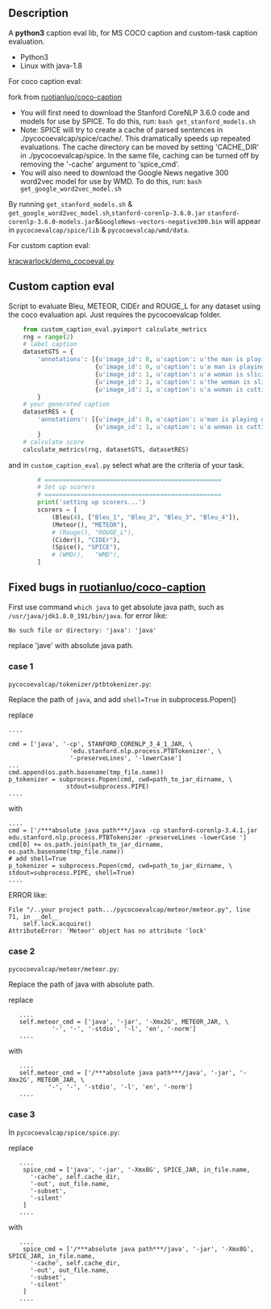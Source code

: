 ## Description
A **python3** caption eval lib, for MS COCO caption  and custom-task caption evaluation.

- Python3
- Linux with java-1.8

For coco caption eval: 

fork from [ruotianluo/coco-caption](https://github.com/ruotianluo/coco-caption)
 
- You will first need to download the Stanford CoreNLP 3.6.0 code and models for use by SPICE. To do this, run: `bash get_stanford_models.sh`
- Note: SPICE will try to create a cache of parsed sentences in ./pycocoevalcap/spice/cache/. This dramatically speeds up repeated evaluations. The cache directory can be moved by setting 'CACHE_DIR' in ./pycocoevalcap/spice. In the same file, caching can be turned off by removing the '-cache' argument to 'spice_cmd'.
- You will also need to download the Google News negative 300 word2vec model for use by WMD. To do this, run: `bash get_google_word2vec_model.sh`

By running `get_stanford_models.sh` & `get_google_word2vec_model.sh`,`stanford-corenlp-3.6.0.jar` `stanford-corenlp-3.6.0-models.jar`&`GoogleNews-vectors-negative300.bin` will appear in `pycocoevalcap/spice/lib` & `pycocoevalcap/wmd/data`. 

For custom caption eval:

[kracwarlock/demo_cocoeval.py](https://gist.github.com/kracwarlock/c979b10433fe4ac9fb97)

## Custom caption eval
Script to evaluate Bleu, METEOR, CIDEr and ROUGE_L for any dataset using the coco evaluation api. Just requires the pycocoevalcap folder.
```python
    from custom_caption_eval.pyimport calculate_metrics
    rng = range(2)
    # label caption
    datasetGTS = {
        'annotations': [{u'image_id': 0, u'caption': u'the man is playing a guitar'},
                        {u'image_id': 0, u'caption': u'a man is playing a guitar'},
                        {u'image_id': 1, u'caption': u'a woman is slicing cucumbers'},
                        {u'image_id': 1, u'caption': u'the woman is slicing cucumbers'},
                        {u'image_id': 1, u'caption': u'a woman is cutting cucumbers'}]
        }
    # your generated caption
    datasetRES = {
        'annotations': [{u'image_id': 0, u'caption': u'man is playing guitar'},
                        {u'image_id': 1, u'caption': u'a woman is cutting vegetables'}]
        }
    # calculate score
    calculate_metrics(rng, datasetGTS, datasetRES)

```
and in `custom_caption_eval.py` select what are the criteria of your task.
```python
        # =================================================
        # Set up scorers
        # =================================================
        print('setting up scorers...')
        scorers = [
            (Bleu(4), ["Bleu_1", "Bleu_2", "Bleu_3", "Bleu_4"]),
            (Meteor(), "METEOR"),
            # (Rouge(), "ROUGE_L"),
            (Cider(), "CIDEr"),
            (Spice(), "SPICE"),
            # (WMD(),   "WMD"),
        ]
```

## Fixed bugs in  [ruotianluo/coco-caption](https://github.com/ruotianluo/coco-caption)

First use command `which java` to get absolute java path, such as `/usr/java/jdk1.8.0_191/bin/java`.
for error like:

    No such file or directory: 'java': 'java'
    
replace 'jave' with absolute java path.
### case 1
`pycocoevalcap/tokenizer/ptbtokenizer.py`:

Replace the path of `java`, and add `shell=True` in subprocess.Popen()

replace
    
    ....
    
    cmd = ['java', '-cp', STANFORD_CORENLP_3_4_1_JAR, \
                     'edu.stanford.nlp.process.PTBTokenizer', \
                     '-preserveLines', '-lowerCase']
    ...
    cmd.append(os.path.basename(tmp_file.name))
    p_tokenizer = subprocess.Popen(cmd, cwd=path_to_jar_dirname, \
                    stdout=subprocess.PIPE)
    ....
    
with

    ....
    cmd = ['/***absolute java path***/java -cp stanford-corenlp-3.4.1.jar edu.stanford.nlp.process.PTBTokenizer -preserveLines -lowerCase ']
    cmd[0] += os.path.join(path_to_jar_dirname, os.path.basename(tmp_file.name))
    # add shell=True
    p_tokenizer = subprocess.Popen(cmd, cwd=path_to_jar_dirname, \
    stdout=subprocess.PIPE, shell=True)
    ....


ERROR like:

    File "/..your project path.../pycocoevalcap/meteor/meteor.py", line 71, in __del__
        self.lock.acquire()
    AttributeError: 'Meteor' object has no attribute 'lock'

### case 2
`pycocoevalcap/meteor/meteor.py`:

Replace the path of java with absolute path.

replace

       ....
       self.meteor_cmd = ['java', '-jar', '-Xmx2G', METEOR_JAR, \
                '-', '-', '-stdio', '-l', 'en', '-norm']
       ....
       
with

       ....
       self.meteor_cmd = ['/***absolute java path***/java', '-jar', '-Xmx2G', METEOR_JAR, \
               '-', '-', '-stdio', '-l', 'en', '-norm']
       ....
### case 3
In `pycocoevalcap/spice/spice.py`:

replace

       ....
        spice_cmd = ['java', '-jar', '-Xmx8G', SPICE_JAR, in_file.name,
          '-cache', self.cache_dir,
          '-out', out_file.name,
          '-subset',
          '-silent'
        ]
       ....
       
with

       ....
        spice_cmd = ['/***absolute java path***/java', '-jar', '-Xmx8G', SPICE_JAR, in_file.name,
          '-cache', self.cache_dir,
          '-out', out_file.name,
          '-subset',
          '-silent'
        ]
       ....